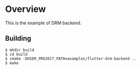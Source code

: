 # Overview

This is the example of DRM backend.

## Building

```Shell
$ mkdir build
$ cd build
$ cmake -DUSER_PROJECT_PATH=examples/flutter-drm-backend ..
$ make
```
